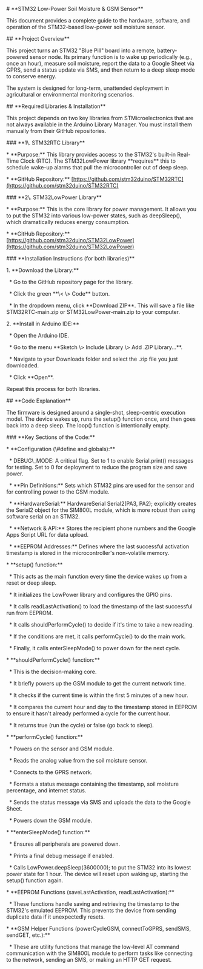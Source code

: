 \# \*\*STM32 Low-Power Soil Moisture \& GSM Sensor\*\*



This document provides a complete guide to the hardware, software, and operation of the STM32-based low-power soil moisture sensor.



\## \*\*Project Overview\*\*



This project turns an STM32 "Blue Pill" board into a remote, battery-powered sensor node. Its primary function is to wake up periodically (e.g., once an hour), measure soil moisture, report the data to a Google Sheet via GPRS, send a status update via SMS, and then return to a deep sleep mode to conserve energy.



The system is designed for long-term, unattended deployment in agricultural or environmental monitoring scenarios.



\## \*\*Required Libraries \& Installation\*\*



This project depends on two key libraries from STMicroelectronics that are not always available in the Arduino Library Manager. You must install them manually from their GitHub repositories.



\### \*\*1\\. STM32RTC Library\*\*



\* \*\*Purpose:\*\* This library provides access to the STM32's built-in Real-Time Clock (RTC). The STM32LowPower library \*\*requires\*\* this to schedule wake-up alarms that pull the microcontroller out of deep sleep.  

\* \*\*GitHub Repository:\*\* \[https://github.com/stm32duino/STM32RTC](https://github.com/stm32duino/STM32RTC)



\### \*\*2\\. STM32LowPower Library\*\*



\* \*\*Purpose:\*\* This is the core library for power management. It allows you to put the STM32 into various low-power states, such as deepSleep(), which dramatically reduces energy consumption.  

\* \*\*GitHub Repository:\*\* \[https://github.com/stm32duino/STM32LowPower](https://github.com/stm32duino/STM32LowPower)



\### \*\*Installation Instructions (for both libraries)\*\*



1\. \*\*Download the Library:\*\*  

&nbsp;  \* Go to the GitHub repository page for the library.  

&nbsp;  \* Click the green \*\*\\< \\> Code\*\* button.  

&nbsp;  \* In the dropdown menu, click \*\*Download ZIP\*\*. This will save a file like STM32RTC-main.zip or STM32LowPower-main.zip to your computer.  

2\. \*\*Install in Arduino IDE:\*\*  

&nbsp;  \* Open the Arduino IDE.  

&nbsp;  \* Go to the menu \*\*Sketch \\> Include Library \\> Add .ZIP Library...\*\*.  

&nbsp;  \* Navigate to your Downloads folder and select the .zip file you just downloaded.  

&nbsp;  \* Click \*\*Open\*\*.



Repeat this process for both libraries.



\## \*\*Code Explanation\*\*



The firmware is designed around a single-shot, sleep-centric execution model. The device wakes up, runs the setup() function once, and then goes back into a deep sleep. The loop() function is intentionally empty.



\### \*\*Key Sections of the Code:\*\*



\* \*\*Configuration (\\#define and globals):\*\*  

&nbsp; \* DEBUG\\\_MODE: A critical flag. Set to 1 to enable Serial.print() messages for testing. Set to 0 for deployment to reduce the program size and save power.  

&nbsp; \* \*\*Pin Definitions:\*\* Sets which STM32 pins are used for the sensor and for controlling power to the GSM module.  

&nbsp; \* \*\*HardwareSerial:\*\* HardwareSerial Serial2(PA3, PA2); explicitly creates the Serial2 object for the SIM800L module, which is more robust than using software serial on an STM32.  

&nbsp; \* \*\*Network \& API:\*\* Stores the recipient phone numbers and the Google Apps Script URL for data upload.  

&nbsp; \* \*\*EEPROM Addresses:\*\* Defines where the last successful activation timestamp is stored in the microcontroller's non-volatile memory.  

\* \*\*setup() function:\*\*  

&nbsp; \* This acts as the main function every time the device wakes up from a reset or deep sleep.  

&nbsp; \* It initializes the LowPower library and configures the GPIO pins.  

&nbsp; \* It calls readLastActivation() to load the timestamp of the last successful run from EEPROM.  

&nbsp; \* It calls shouldPerformCycle() to decide if it's time to take a new reading.  

&nbsp; \* If the conditions are met, it calls performCycle() to do the main work.  

&nbsp; \* Finally, it calls enterSleepMode() to power down for the next cycle.  

\* \*\*shouldPerformCycle() function:\*\*  

&nbsp; \* This is the decision-making core.  

&nbsp; \* It briefly powers up the GSM module to get the current network time.  

&nbsp; \* It checks if the current time is within the first 5 minutes of a new hour.  

&nbsp; \* It compares the current hour and day to the timestamp stored in EEPROM to ensure it hasn't already performed a cycle for the current hour.  

&nbsp; \* It returns true (run the cycle) or false (go back to sleep).  

\* \*\*performCycle() function:\*\*  

&nbsp; \* Powers on the sensor and GSM module.  

&nbsp; \* Reads the analog value from the soil moisture sensor.  

&nbsp; \* Connects to the GPRS network.  

&nbsp; \* Formats a status message containing the timestamp, soil moisture percentage, and internet status.  

&nbsp; \* Sends the status message via SMS and uploads the data to the Google Sheet.  

&nbsp; \* Powers down the GSM module.  

\* \*\*enterSleepMode() function:\*\*  

&nbsp; \* Ensures all peripherals are powered down.  

&nbsp; \* Prints a final debug message if enabled.  

&nbsp; \* Calls LowPower.deepSleep(3600000); to put the STM32 into its lowest power state for 1 hour. The device will reset upon waking up, starting the setup() function again.  

\* \*\*EEPROM Functions (saveLastActivation, readLastActivation):\*\*  

&nbsp; \* These functions handle saving and retrieving the timestamp to the STM32's emulated EEPROM. This prevents the device from sending duplicate data if it unexpectedly resets.  

\* \*\*GSM Helper Functions (powerCycleGSM, connectToGPRS, sendSMS, sendGET, etc.):\*\*  

&nbsp; \* These are utility functions that manage the low-level AT command communication with the SIM800L module to perform tasks like connecting to the network, sending an SMS, or making an HTTP GET request.


